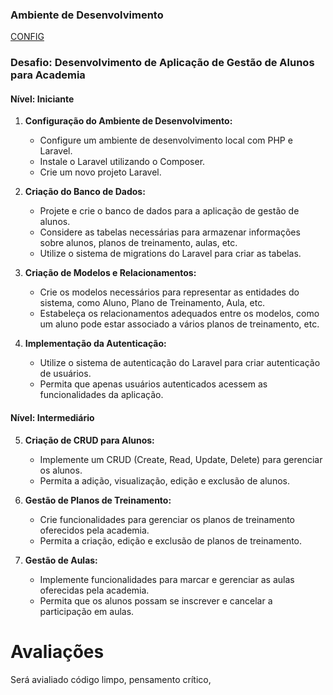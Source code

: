 ### Ambiente de Desenvolvimento
[CONFIG](./CONFIG.md)

### Desafio: Desenvolvimento de Aplicação de Gestão de Alunos para Academia

#### Nível: Iniciante

1.  **Configuração do Ambiente de Desenvolvimento:**
    
    -   Configure um ambiente de desenvolvimento local com PHP e Laravel.
    -   Instale o Laravel utilizando o Composer.
    -   Crie um novo projeto Laravel.
2.  **Criação do Banco de Dados:**
    
    -   Projete e crie o banco de dados para a aplicação de gestão de alunos.
    -   Considere as tabelas necessárias para armazenar informações sobre alunos, planos de treinamento, aulas, etc.
    -   Utilize o sistema de migrations do Laravel para criar as tabelas.
3.  **Criação de Modelos e Relacionamentos:**
    
    -   Crie os modelos necessários para representar as entidades do sistema, como Aluno, Plano de Treinamento, Aula, etc.
    -   Estabeleça os relacionamentos adequados entre os modelos, como um aluno pode estar associado a vários planos de treinamento, etc.
4.  **Implementação da Autenticação:**
    
    -   Utilize o sistema de autenticação do Laravel para criar autenticação de usuários.
    -   Permita que apenas usuários autenticados acessem as funcionalidades da aplicação.

#### Nível: Intermediário

5.  **Criação de CRUD para Alunos:**
    
    -   Implemente um CRUD (Create, Read, Update, Delete) para gerenciar os alunos.
    -   Permita a adição, visualização, edição e exclusão de alunos.
6.  **Gestão de Planos de Treinamento:**
    
    -   Crie funcionalidades para gerenciar os planos de treinamento oferecidos pela academia.
    -   Permita a criação, edição e exclusão de planos de treinamento.
7.  **Gestão de Aulas:**
    
    -   Implemente funcionalidades para marcar e gerenciar as aulas oferecidas pela academia.
    -   Permita que os alunos possam se inscrever e cancelar a participação em aulas.

# Avaliações
Será avialiado código limpo, pensamento crítico, 